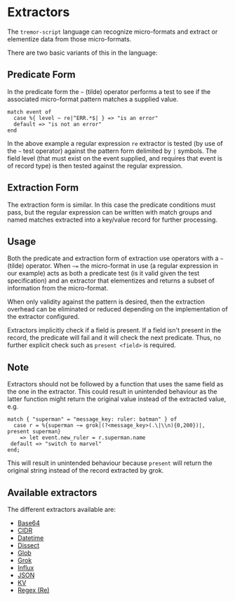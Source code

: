 # Extractors

The `tremor-script` language can recognize micro-formats and extract or elementize data from those micro-formats.

There are two basic variants of this in the language:

## Predicate Form

In the predicate form the `~` (tilde) operator performs a test to see if the
associated micro-format pattern matches a supplied value.

```tremor
match event of
  case %{ level ~ re|^ERR.*$| } => "is an error"
  default => "is not an error"
end
```

In the above example a regular expression `re` extractor is tested (by use of the `~` test operator) against the pattern form delimited by `|` symbols. The field level (that must exist on the event supplied, and requires that event is of record type) is then tested against the regular expression.

## Extraction Form

The extraction form is similar. In this case the predicate conditions must pass, but the regular expression can be written with match groups and named matches extracted into a key/value record for further processing.

## Usage

Both the predicate and extraction form of extraction use operators with a `~` (tilde) operator. When `~=` the micro-format in use (a regular expression in our example) acts as both a predicate test (is it valid given the test specification) and an extractor that elementizes and returns a subset of information from the micro-format.

When only validity against the pattern is desired, then the extraction overhead can be eliminated or reduced depending on the implementation of the extractor configured.

Extractors implicitly check if a field is present. If a field isn't present in the record, the predicate will fail and it will check the next predicate. Thus, no further explicit check such as `present <field>` is required.

## Note

Extractors should not be followed by a function that uses the same field as the one in the extractor. This could result in unintended behaviour as the latter function might return the original value instead of the extracted value, e.g.

```tremor
match { "superman" = "message_key: ruler: batman" } of
  case r = %{superman ~= grok|(?<message_key>(.\|\\n){0,200})|, present superman}
    => let event.new_ruler = r.superman.name
 default => "switch to marvel"
end;
```

This will result in unintended behaviour because `present` will return the original string instead of the record extracted by grok.

## Available extractors

The different extractors available are:

- [Base64](extractors/base64.md)
- [CIDR](extractors/cidr.md)
- [Datetime](extractors/datetime.md)
- [Dissect](extractors/dissect.md)
- [Glob](extractors/glob.md)
- [Grok](extractors/grok.md)
- [Influx](extractors/influx.md)
- [JSON](extractors/json.md)
- [KV](extractors/kv.md)
- [Regex (Re)](extractors/regex.md)
